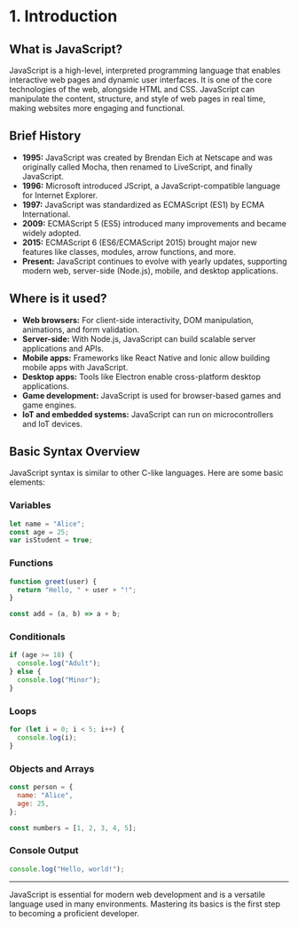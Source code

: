# 1. Introduction

## What is JavaScript?

JavaScript is a high-level, interpreted programming language that enables interactive web pages and dynamic user interfaces. It is one of the core technologies of the web, alongside HTML and CSS. JavaScript can manipulate the content, structure, and style of web pages in real time, making websites more engaging and functional.

## Brief History

- **1995:** JavaScript was created by Brendan Eich at Netscape and was originally called Mocha, then renamed to LiveScript, and finally JavaScript.
- **1996:** Microsoft introduced JScript, a JavaScript-compatible language for Internet Explorer.
- **1997:** JavaScript was standardized as ECMAScript (ES1) by ECMA International.
- **2009:** ECMAScript 5 (ES5) introduced many improvements and became widely adopted.
- **2015:** ECMAScript 6 (ES6/ECMAScript 2015) brought major new features like classes, modules, arrow functions, and more.
- **Present:** JavaScript continues to evolve with yearly updates, supporting modern web, server-side (Node.js), mobile, and desktop applications.

## Where is it used?

- **Web browsers:** For client-side interactivity, DOM manipulation, animations, and form validation.
- **Server-side:** With Node.js, JavaScript can build scalable server applications and APIs.
- **Mobile apps:** Frameworks like React Native and Ionic allow building mobile apps with JavaScript.
- **Desktop apps:** Tools like Electron enable cross-platform desktop applications.
- **Game development:** JavaScript is used for browser-based games and game engines.
- **IoT and embedded systems:** JavaScript can run on microcontrollers and IoT devices.

## Basic Syntax Overview

JavaScript syntax is similar to other C-like languages. Here are some basic elements:

### Variables

```js
let name = "Alice";
const age = 25;
var isStudent = true;
```

### Functions

```js
function greet(user) {
  return "Hello, " + user + "!";
}

const add = (a, b) => a + b;
```

### Conditionals

```js
if (age >= 18) {
  console.log("Adult");
} else {
  console.log("Minor");
}
```

### Loops

```js
for (let i = 0; i < 5; i++) {
  console.log(i);
}
```

### Objects and Arrays

```js
const person = {
  name: "Alice",
  age: 25,
};

const numbers = [1, 2, 3, 4, 5];
```

### Console Output

```js
console.log("Hello, world!");
```

---

JavaScript is essential for modern web development and is a versatile language used in many environments. Mastering its basics is the first step to becoming a proficient developer.
